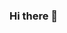 ### Hi there 👋 

<!--
**DawnRahul/Dawnrahul** is a ✨ _special_ ✨ repository because its `README.md` (this file) appears on your GitHub profile.

**Here is what I'm currently working on**:

- 🔭 I’m currently working on ...Small javascript projects
- 🌱 I’m currently learning ...javascript
- 👯 I’m looking to collaborate on ...javascript
- 🤔 I’m looking for help with ...javascript
- 💬 Ask me about ...HTML, CSS, javascript
- 📫 How to reach me: ... dawnrahul97@gmail.com
- 😄 Pronouns: ... He/Him
- ⚡ Fun fact: ... I am a Programmer
-->
